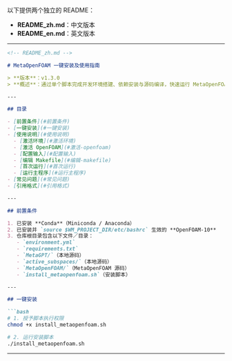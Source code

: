 以下提供两个独立的 README：  

- **README_zh.md**：中文版本  
- **README_en.md**：英文版本  

---

```markdown
<!-- README_zh.md -->

# MetaOpenFOAM 一键安装及使用指南

> **版本**：v1.3.0  
> **概述**：通过单个脚本完成开发环境搭建、依赖安装与源码编译，快速运行 MetaOpenFOAM。

---

## 目录

- [前置条件](#前置条件)  
- [一键安装](#一键安装)  
- [使用说明](#使用说明)  
  - [激活环境](#激活环境)  
  - [激活 OpenFOAM](#激活-openfoam)  
  - [配置输入](#配置输入)  
  - [编辑 Makefile](#编辑-makefile)  
  - [首次运行](#首次运行)  
  - [运行主程序](#运行主程序)  
- [常见问题](#常见问题)  
- [引用格式](#引用格式)

---

## 前置条件

1. 已安装 **Conda**（Miniconda / Anaconda）  
2. 已安装并 `source $WM_PROJECT_DIR/etc/bashrc` 生效的 **OpenFOAM‑10**  
3. 仓库根目录包含以下文件／目录：  
   - `environment.yml`  
   - `requirements.txt`  
   - `MetaGPT/`（本地源码）  
   - `active_subspaces/`（本地源码）  
   - `MetaOpenFOAM/`（MetaOpenFOAM 源码）  
   - `install_metaopenfoam.sh`（安装脚本）

---

## 一键安装

```bash
# 1. 授予脚本执行权限
chmod +x install_metaopenfoam.sh

# 2. 运行安装脚本
./install_metaopenfoam.sh

```

---
